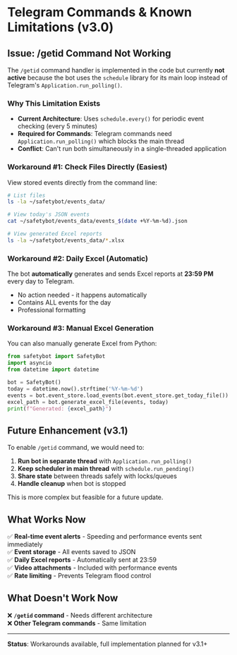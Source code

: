 # Telegram Commands & Known Limitations (v3.0)

## Issue: /getid Command Not Working

The `/getid` command handler is implemented in the code but currently **not active** because the bot uses the `schedule` library for its main loop instead of Telegram's `Application.run_polling()`.

### Why This Limitation Exists

- **Current Architecture**: Uses `schedule.every()` for periodic event checking (every 5 minutes)
- **Required for Commands**: Telegram commands need `Application.run_polling()` which blocks the main thread
- **Conflict**: Can't run both simultaneously in a single-threaded application

### Workaround #1: Check Files Directly (Easiest)

View stored events directly from the command line:

```bash
# List files
ls -la ~/safetybot/events_data/

# View today's JSON events
cat ~/safetybot/events_data/events_$(date +%Y-%m-%d).json

# View generated Excel reports
ls -la ~/safetybot/events_data/*.xlsx
```

### Workaround #2: Daily Excel (Automatic)

The bot **automatically** generates and sends Excel reports at **23:59 PM** every day to Telegram.

- No action needed - it happens automatically
- Contains ALL events for the day
- Professional formatting

### Workaround #3: Manual Excel Generation

You can also manually generate Excel from Python:

```python
from safetybot import SafetyBot
import asyncio
from datetime import datetime

bot = SafetyBot()
today = datetime.now().strftime('%Y-%m-%d')
events = bot.event_store.load_events(bot.event_store.get_today_file())
excel_path = bot.generate_excel_file(events, today)
print(f"Generated: {excel_path}")
```

## Future Enhancement (v3.1)

To enable `/getid` command, we would need to:

1. **Run bot in separate thread** with `Application.run_polling()`
2. **Keep scheduler in main thread** with `schedule.run_pending()`
3. **Share state** between threads safely with locks/queues
4. **Handle cleanup** when bot is stopped

This is more complex but feasible for a future update.

## What Works Now

✅ **Real-time event alerts** - Speeding and performance events sent immediately  
✅ **Event storage** - All events saved to JSON  
✅ **Daily Excel reports** - Automatically sent at 23:59  
✅ **Video attachments** - Included with performance events  
✅ **Rate limiting** - Prevents Telegram flood control

## What Doesn't Work Now

❌ **`/getid` command** - Needs different architecture  
❌ **Other Telegram commands** - Same limitation

---

**Status**: Workarounds available, full implementation planned for v3.1+
